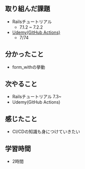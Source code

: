 ## 取り組んだ課題
- Railsチュートリアル
  - 7.1.2 ~ 7.2.2
- [Udemy(GitHub Actions)](https://www.udemy.com/course/cicd-with-github-actions/)
  - 7/74
## 分かったこと
- form_withの挙動
## 次やること
- Railsチュートリアル 7.3~
- Udemy(GitHub Actions)
## 感じたこと
- CI/CDの知識も身につけていきたい
## 学習時間
- 2時間
